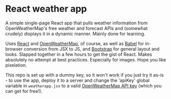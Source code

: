 # React weather app

A simple single-page React app that pulls weather information from OpenWeatherMap's free weather and forecast APIs and (somewhat crudely) displays it in a dynamic manner. Mainly done for learning.

Uses [React](http://reactjs.org/) and [OpenWeatherMap](https://openweathermap.org/), of course, as well as [Babel](https://babeljs.io/) for in-browser conversion from JSX to JS, and [Bootstrap](http://getbootstrap.com/) for general layout and looks. Slapped together in a few hours to get the gist of React. Makes absolutely no attempt at best practices. Especially for images. Hope you like pixelation.

This repo is set up with a dummy key, so it won't work if you just try it as-is - to use the app, deploy it to a server and change the 'apiKey' global variable in `weatherapp.jsx` to a valid [OpenWeatherMap API key](https://openweathermap.org/api) (which you can get for free!).

